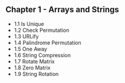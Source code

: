 ## Chapter 1 - Arrays and Strings 

- 1.1 Is Unique
- 1.2 Check Permutation
- 1.3 URLify
- 1.4 Palindrome Permutation
- 1.5 One Away
- 1.6 String Compression
- 1.7 Rotate Matrix
- 1.8 Zero Matrix
- 1.9 String Rotation

